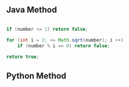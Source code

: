 ## Java Method
```java

if (number <= 1) return false;

for (int i = 2; <= Math.sqrt(number); i ++)
    if (number % i == 0) return false;
    
return true;

```

## Python Method

